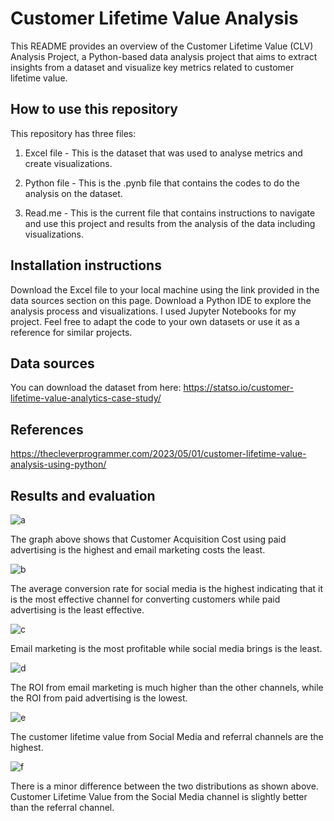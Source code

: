
# Customer Lifetime Value Analysis

This README provides an overview of the Customer Lifetime Value (CLV) Analysis Project, a Python-based data analysis project that aims to extract insights from a dataset and visualize key metrics related to customer lifetime value.

## How to use this repository
This repository has three files:

1. Excel file - This is the dataset that was used to analyse metrics and create visualizations.

2. Python file - This is the .pynb file that contains the codes to do the analysis on the dataset.

3. Read.me - This is the current file that contains instructions to navigate and use this project and results from the analysis of the data including visualizations.


## Installation instructions

Download the Excel file to your local machine using the link provided in the data sources section on this page.
Download a Python IDE to explore the analysis process and visualizations. I used Jupyter Notebooks for my project.
Feel free to adapt the code to your own datasets or use it as a reference for similar projects.
## Data sources

You can download the dataset from here: https://statso.io/customer-lifetime-value-analytics-case-study/ 


## References

https://thecleverprogrammer.com/2023/05/01/customer-lifetime-value-analysis-using-python/ 

## Results and evaluation
 
![a](https://github.com/sumaiyamahmud/customer_lifetime_value_analysis/assets/113713705/46ace697-00c9-48ae-856a-b4793b28cbc3)

The graph above shows that Customer Acquisition Cost using paid advertising is the highest and email marketing costs the least.

![b](https://github.com/sumaiyamahmud/customer_lifetime_value_analysis/assets/113713705/60e16fc0-3f02-49e2-b0a1-df254c10d948)

The average conversion rate for social media is the highest indicating that it is the most effective channel for converting customers while paid advertising is the least effective.

![c](https://github.com/sumaiyamahmud/customer_lifetime_value_analysis/assets/113713705/a99b5895-c562-4493-8f13-e0fc89567d73)

Email marketing  is the most profitable while social media brings is the least.

![d](https://github.com/sumaiyamahmud/customer_lifetime_value_analysis/assets/113713705/fc925312-341d-4105-97df-a9ecb8d17149)

The ROI from email marketing is much higher than the other channels, while the ROI from paid advertising is the lowest.

![e](https://github.com/sumaiyamahmud/customer_lifetime_value_analysis/assets/113713705/70dda418-01c5-4d42-8b15-94e3be929281)

The customer lifetime value from Social Media and referral channels are the highest.

![f](https://github.com/sumaiyamahmud/customer_lifetime_value_analysis/assets/113713705/79565c2f-e17b-48f2-8ec9-25962fbda0c4)

There is a minor difference between the two distributions as shown above. Customer Lifetime Value from the Social Media channel is slightly better than the referral channel.
